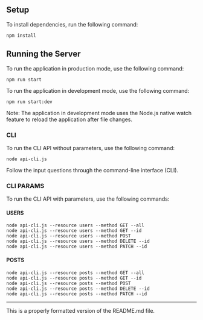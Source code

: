 ## Setup

To install dependencies, run the following command:

```shell
npm install
```

## Running the Server

To run the application in production mode, use the following command:

```shell
npm run start
```

To run the application in development mode, use the following command:

```shell
npm run start:dev
```

Note: The application in development mode uses the Node.js native watch feature to reload the application after file changes.

### CLI

To run the CLI API without parameters, use the following command:

```shell
node api-cli.js
```

Follow the input questions through the command-line interface (CLI).

### CLI PARAMS

To run the CLI API with parameters, use the following commands:

#### USERS

```shell
node api-cli.js --resource users --method GET --all
node api-cli.js --resource users --method GET --id
node api-cli.js --resource users --method POST
node api-cli.js --resource users --method DELETE --id
node api-cli.js --resource users --method PATCH --id
```

#### POSTS

```shell
node api-cli.js --resource posts --method GET --all
node api-cli.js --resource posts --method GET --id
node api-cli.js --resource posts --method POST
node api-cli.js --resource posts --method DELETE --id
node api-cli.js --resource posts --method PATCH --id
```

---

This is a properly formatted version of the README.md file.
